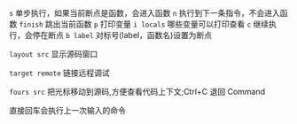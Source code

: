 `s` 单步执行，如果当前断点是函数，会进入函数
`n` 执行到下一条指令，不会进入函数
`finish` 跳出当前函数
`p` 打印变量
`i locals` 哪些变量可以打印查看
`c` 继续执行，会停在断点
`b label` 对标号(label，函数名)设置为断点

`layout src` 显示源码窗口

`target remote` 链接远程调试

`fours src` 把光标移动到源码,方便查看代码上下文;Ctrl+C 退回 Command

直接回车会执行上一次输入的命令
